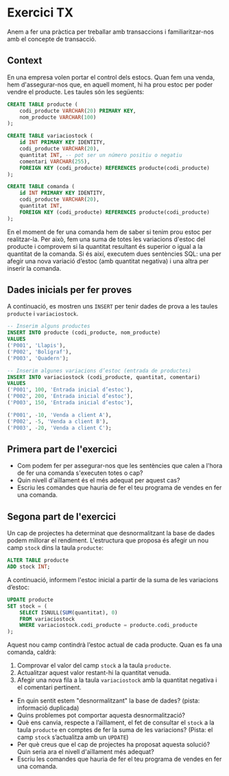 # Exercici TX

Anem a fer una pràctica per treballar amb transaccions i familiaritzar-nos amb el concepte de transacció.

## Context

En una empresa volen portar el control dels estocs. Quan fem una venda, hem d'assegurar-nos que, en aquell moment, hi ha prou estoc per poder vendre el producte. Les taules són les següents:

```sql
CREATE TABLE producte (
    codi_producte VARCHAR(20) PRIMARY KEY,
    nom_producte VARCHAR(100)
);

CREATE TABLE variaciostock (
    id INT PRIMARY KEY IDENTITY,
    codi_producte VARCHAR(20),
    quantitat INT, -- pot ser un número positiu o negatiu
    comentari VARCHAR(255),
    FOREIGN KEY (codi_producte) REFERENCES producte(codi_producte)
);

CREATE TABLE comanda (
    id INT PRIMARY KEY IDENTITY,
    codi_producte VARCHAR(20),
    quantitat INT,
    FOREIGN KEY (codi_producte) REFERENCES producte(codi_producte)
);
```

En el moment de fer una comanda hem de saber si tenim prou estoc per realitzar-la. Per això, fem una suma de totes les variacions d'estoc del producte i comprovem si la quantitat resultant és superior o igual a la quantitat de la comanda. Si és així, executem dues sentències SQL: una per afegir una nova variació d’estoc (amb quantitat negativa) i una altra per inserir la comanda.

## Dades inicials per fer proves

A continuació, es mostren uns `INSERT` per tenir dades de prova a les taules `producte` i `variaciostock`.

```sql
-- Inserim alguns productes
INSERT INTO producte (codi_producte, nom_producte)
VALUES 
('P001', 'Llapis'),
('P002', 'Bolígraf'),
('P003', 'Quadern');

-- Inserim algunes variacions d’estoc (entrada de productes)
INSERT INTO variaciostock (codi_producte, quantitat, comentari)
VALUES 
('P001', 100, 'Entrada inicial d’estoc'),
('P002', 200, 'Entrada inicial d’estoc'),
('P003', 150, 'Entrada inicial d’estoc'),

('P001', -10, 'Venda a client A'),
('P002', -5, 'Venda a client B'),
('P003', -20, 'Venda a client C');
```


## Primera part de l'exercici

* Com podem fer per assegurar-nos que les sentències que calen a l'hora de fer una comanda s'executen totes o cap?
* Quin nivell d'aïllament és el més adequat per aquest cas?
* Escriu les comandes que hauria de fer el teu programa de vendes en fer una comanda.

## Segona part de l'exercici

Un cap de projectes ha determinat que desnormalitzant la base de dades podem millorar el rendiment. L'estructura que proposa és afegir un nou camp `stock` dins la taula `producte`:

```sql
ALTER TABLE producte
ADD stock INT;
```

A continuació, informem l'estoc inicial a partir de la suma de les variacions d’estoc:

```sql
UPDATE producte
SET stock = (
    SELECT ISNULL(SUM(quantitat), 0)
    FROM variaciostock
    WHERE variaciostock.codi_producte = producte.codi_producte
);
```

Aquest nou camp contindrà l’estoc actual de cada producte. Quan es fa una comanda, caldrà:

1. Comprovar el valor del camp `stock` a la taula `producte`.
2. Actualitzar aquest valor restant-hi la quantitat venuda.
3. Afegir una nova fila a la taula `variaciostock` amb la quantitat negativa i el comentari pertinent.

* En quin sentit estem "desnormalitzant" la base de dades? (pista: informació duplicada)
* Quins problemes pot comportar aquesta desnormalització?
* Què ens canvia, respecte a l’aïllament, el fet de consultar el `stock` a la taula `producte` en comptes de fer la suma de les variacions? (Pista: el camp `stock` s’actualitza amb un `UPDATE`)
* Per què creus que el cap de projectes ha proposat aquesta solució? Quin seria ara el nivell d'aïllament més adequat?
* Escriu les comandes que hauria de fer el teu programa de vendes en fer una comanda.
